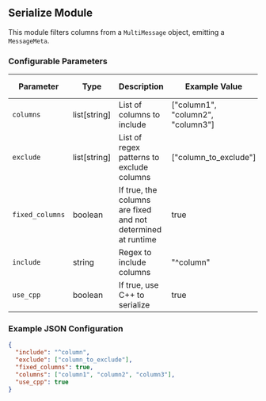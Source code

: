 <!--
SPDX-FileCopyrightText: Copyright (c) 2022-2023, NVIDIA CORPORATION & AFFILIATES. All rights reserved.
SPDX-License-Identifier: Apache-2.0

Licensed under the Apache License, Version 2.0 (the "License");
you may not use this file except in compliance with the License.
You may obtain a copy of the License at

http://www.apache.org/licenses/LICENSE-2.0

Unless required by applicable law or agreed to in writing, software
distributed under the License is distributed on an "AS IS" BASIS,
WITHOUT WARRANTIES OR CONDITIONS OF ANY KIND, either express or implied.
See the License for the specific language governing permissions and
limitations under the License.
-->

## Serialize Module

This module filters columns from a `MultiMessage` object, emitting a `MessageMeta`.

### Configurable Parameters

| Parameter       | Type         | Description                                                  | Example Value                       | Default Value         |
|-----------------|--------------|--------------------------------------------------------------|-------------------------------------|-----------------------|
| `columns`       | list[string] | List of columns to include                                   | ["column1", "column2", "column3"]   | `None`                |
| `exclude`       | list[string] | List of regex patterns to exclude columns                    | ["column_to_exclude"]               | `[r'^ID$', r'^_ts_']` |
| `fixed_columns` | boolean         | If true, the columns are fixed and not determined at runtime | true                                | `true`                |
| `include`       | string       | Regex to include columns                                     | "^column"                           | `None`                |
| `use_cpp`       | boolean         | If true, use C++ to serialize                                | true                                | `false`               |

### Example JSON Configuration

```json
{
  "include": "^column",
  "exclude": ["column_to_exclude"],
  "fixed_columns": true,
  "columns": ["column1", "column2", "column3"],
  "use_cpp": true
}
```
